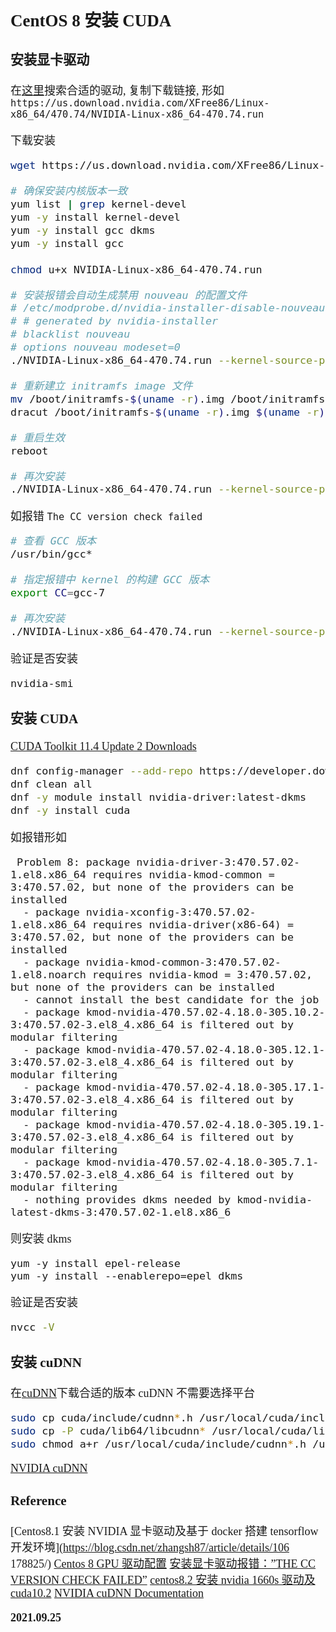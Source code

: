 <font size=4 face='楷体'>

## CentOS 8 安装 CUDA

### 安装显卡驱动

在[这里](https://www.nvidia.cn/Download/index.aspx?lang=cn)搜索合适的驱动, 复制下载链接, 形如 `https://us.download.nvidia.com/XFree86/Linux-x86_64/470.74/NVIDIA-Linux-x86_64-470.74.run`

下载安装

```bash
wget https://us.download.nvidia.com/XFree86/Linux-x86_64/470.74/NVIDIA-Linux-x86_64-470.74.run

# 确保安装内核版本一致
yum list | grep kernel-devel
yum -y install kernel-devel
yum -y install gcc dkms
yum -y install gcc
 
chmod u+x NVIDIA-Linux-x86_64-470.74.run

# 安装报错会自动生成禁用 nouveau 的配置文件
# /etc/modprobe.d/nvidia-installer-disable-nouveau.conf
# # generated by nvidia-installer
# blacklist nouveau
# options nouveau modeset=0
./NVIDIA-Linux-x86_64-470.74.run --kernel-source-path=/usr/src/kernels/4.18.0-338.el8.x86_64/

# 重新建立 initramfs image 文件
mv /boot/initramfs-$(uname -r).img /boot/initramfs-$(uname -r).img.bak
dracut /boot/initramfs-$(uname -r).img $(uname -r)

# 重启生效
reboot

# 再次安装
./NVIDIA-Linux-x86_64-470.74.run --kernel-source-path=/usr/src/kernels/4.18.0-338.el8.x86_64/
```

如报错 `The CC version check failed`

```bash
# 查看 GCC 版本
/usr/bin/gcc*

# 指定报错中 kernel 的构建 GCC 版本
export CC=gcc-7

# 再次安装
./NVIDIA-Linux-x86_64-470.74.run --kernel-source-path=/usr/src/kernels/4.18.0-338.el8.x86_64/
```

验证是否安装

```bash
nvidia-smi
```

### 安装 CUDA

[CUDA Toolkit 11.4 Update 2 Downloads](https://developer.nvidia.cn/cuda-downloads?target_os=Linux&target_arch=x86_64&Distribution=CentOS&target_version=8&target_type=rpm_network)

```bash
dnf config-manager --add-repo https://developer.download.nvidia.com/compute/cuda/repos/rhel8/x86_64/cuda-rhel8.repo
dnf clean all
dnf -y module install nvidia-driver:latest-dkms
dnf -y install cuda
```

如报错形如

```text
 Problem 8: package nvidia-driver-3:470.57.02-1.el8.x86_64 requires nvidia-kmod-common = 3:470.57.02, but none of the providers can be installed
  - package nvidia-xconfig-3:470.57.02-1.el8.x86_64 requires nvidia-driver(x86-64) = 3:470.57.02, but none of the providers can be installed
  - package nvidia-kmod-common-3:470.57.02-1.el8.noarch requires nvidia-kmod = 3:470.57.02, but none of the providers can be installed
  - cannot install the best candidate for the job
  - package kmod-nvidia-470.57.02-4.18.0-305.10.2-3:470.57.02-3.el8_4.x86_64 is filtered out by modular filtering
  - package kmod-nvidia-470.57.02-4.18.0-305.12.1-3:470.57.02-3.el8_4.x86_64 is filtered out by modular filtering
  - package kmod-nvidia-470.57.02-4.18.0-305.17.1-3:470.57.02-3.el8_4.x86_64 is filtered out by modular filtering
  - package kmod-nvidia-470.57.02-4.18.0-305.19.1-3:470.57.02-3.el8_4.x86_64 is filtered out by modular filtering
  - package kmod-nvidia-470.57.02-4.18.0-305.7.1-3:470.57.02-3.el8_4.x86_64 is filtered out by modular filtering
  - nothing provides dkms needed by kmod-nvidia-latest-dkms-3:470.57.02-1.el8.x86_6
```

则安装 dkms

```
yum -y install epel-release
yum -y install --enablerepo=epel dkms
```

验证是否安装

```bash
nvcc -V
```

### 安装 cuDNN

在[cuDNN](https://developer.nvidia.com/cudnn)下载合适的版本
cuDNN 不需要选择平台

```bash
sudo cp cuda/include/cudnn*.h /usr/local/cuda/include
sudo cp -P cuda/lib64/libcudnn* /usr/local/cuda/lib64
sudo chmod a+r /usr/local/cuda/include/cudnn*.h /usr/local/cuda/lib64/libcudnn*
```

[NVIDIA cuDNN](https://developer.nvidia.cn/zh-cn/cudnn)

### Reference

[Centos8.1 安装 NVIDIA 显卡驱动及基于 docker 搭建 tensorflow 开发环境](https://blog.csdn.net/zhangsh87/article/details/106  178825/)
[Centos 8 GPU 驱动配置](https://zhuanlan.zhihu.com/p/354307973)
[安装显卡驱动报错：”THE CC VERSION CHECK FAILED”](https://www.freesion.com/article/4977946340/)
[centos8.2 安装 nvidia 1660s 驱动及 cuda10.2](https://www.cnblogs.com/wq242424/p/13851430.html)
[NVIDIA cuDNN Documentation](https://docs.nvidia.com/deeplearning/cudnn/install-guide/)

**2021.09.25**
